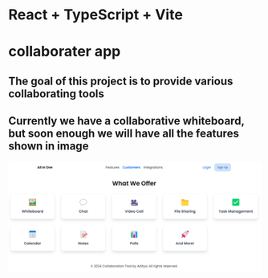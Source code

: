 # React + TypeScript + Vite

# collaborater app
## The goal of this project is to provide various collaborating tools

## Currently we have a collaborative whiteboard, but soon enough we will have all the features shown in image
![alt text]({97987FF7-FAFF-4729-B0C9-02427EB9FB7C}.png)